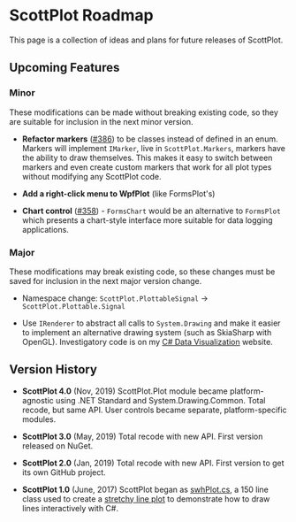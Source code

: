# ScottPlot Roadmap

This page is a collection of ideas and plans for future releases of ScottPlot.

## Upcoming Features

### Minor

These modifications can be made without breaking existing code, so they are suitable for inclusion in the next minor version.

  * **Refactor markers** ([#386](https://github.com/swharden/ScottPlot/pull/386)) to be classes instead of defined in an enum. Markers will implement `IMarker`, live in `ScottPlot.Markers`, markers have the ability to draw themselves. This makes it easy to switch between markers and even create custom markers that work for all plot types without modifying any ScottPlot code.

  * **Add a right-click menu to WpfPlot** (like FormsPlot's)

  * **Chart control** ([#358](https://github.com/swharden/ScottPlot/issues/358)) - `FormsChart` would be an alternative to `FormsPlot` which presents a chart-style interface more suitable for data logging applications.

### Major 

These modifications may break existing code, so these changes must be saved for inclusion in the next major version change.

* Namespace change: `ScottPlot.PlottableSignal` -> `ScottPlot.Plottable.Signal`

* Use `IRenderer` to abstract all calls to `System.Drawing`  and make it easier to implement an alternative drawing system (such as SkiaSharp with OpenGL). Investigatory code is on my [C# Data Visualization](https://swharden.com/CsharpDataVis/) website.

## Version History

* **ScottPlot 4.0** (Nov, 2019) ScottPlot.Plot module became platform-agnostic using .NET Standard and System.Drawing.Common. Total recode, but same API. User controls became separate, platform-specific modules.

* **ScottPlot 3.0** (May, 2019) Total recode with new API. First version released on NuGet.

* **ScottPlot 2.0** (Jan, 2019) Total recode with new API. First version to get its own GitHub project. 

* **ScottPlot 1.0** (June, 2017) ScottPlot began as [swhPlot.cs](https://github.com/swharden/Csharp-Data-Visualization/blob/master/projects/17-06-24_stretchy_line_plot/pixelDrawDrag2/swhPlot.cs), a 150 line class used to create a [stretchy line plot](https://github.com/swharden/Csharp-Data-Visualization/tree/master/projects/17-06-24_stretchy_line_plot) to demonstrate how to draw lines interactively with C#.
